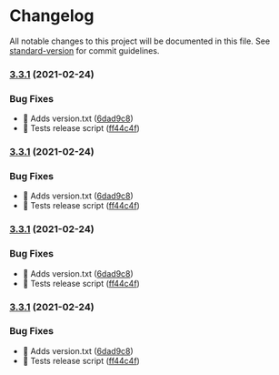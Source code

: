 # Changelog

All notable changes to this project will be documented in this file. See [standard-version](https://github.com/conventional-changelog/standard-version) for commit guidelines.

### [3.3.1](https://github.com/natura-cosmeticos/natds-ios/compare/3.3.0...3.3.1) (2021-02-24)


### Bug Fixes

* 🐛 Adds version.txt ([6dad9c8](https://github.com/natura-cosmeticos/natds-ios/commit/6dad9c861ad483d3e7258f317b7f924df1ed05c2))
* 🐛 Tests release script ([ff44c4f](https://github.com/natura-cosmeticos/natds-ios/commit/ff44c4ff8c44d9c1aef8f499ac136dc07847e4a7))

### [3.3.1](https://github.com/natura-cosmeticos/natds-ios/compare/3.3.0...3.3.1) (2021-02-24)


### Bug Fixes

* 🐛 Adds version.txt ([6dad9c8](https://github.com/natura-cosmeticos/natds-ios/commit/6dad9c861ad483d3e7258f317b7f924df1ed05c2))
* 🐛 Tests release script ([ff44c4f](https://github.com/natura-cosmeticos/natds-ios/commit/ff44c4ff8c44d9c1aef8f499ac136dc07847e4a7))

### [3.3.1](https://github.com/natura-cosmeticos/natds-ios/compare/3.3.0...3.3.1) (2021-02-24)


### Bug Fixes

* 🐛 Adds version.txt ([6dad9c8](https://github.com/natura-cosmeticos/natds-ios/commit/6dad9c861ad483d3e7258f317b7f924df1ed05c2))
* 🐛 Tests release script ([ff44c4f](https://github.com/natura-cosmeticos/natds-ios/commit/ff44c4ff8c44d9c1aef8f499ac136dc07847e4a7))

### [3.3.1](https://github.com/natura-cosmeticos/natds-ios/compare/3.3.0...3.3.1) (2021-02-24)


### Bug Fixes

* 🐛 Adds version.txt ([6dad9c8](https://github.com/natura-cosmeticos/natds-ios/commit/6dad9c861ad483d3e7258f317b7f924df1ed05c2))
* 🐛 Tests release script ([ff44c4f](https://github.com/natura-cosmeticos/natds-ios/commit/ff44c4ff8c44d9c1aef8f499ac136dc07847e4a7))
